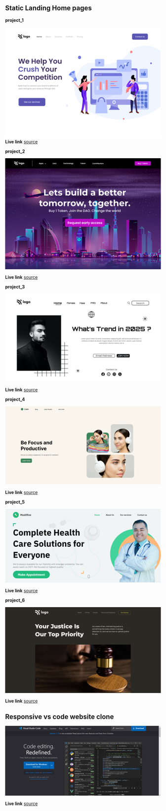 ## Static Landing Home pages

**project_1**

![project1Image](../Html%20and%20css/project_1/output.png)
**Live link**
  [source](https://clever-jelly-c68079.netlify.app/)

 **project_2**

![project1Image](../Html%20and%20css/project_2/output.png)

**Live link**
  [source](https://helpful-kitsune-8e48ce.netlify.app/)



**project_3**

![project1Image](../Html%20and%20css/project_3/output.png)

**Live link**
  [source](https://frolicking-crisp-3c9ba6.netlify.app/)


**project_4**

![project1Image](../Html%20and%20css/project_4/output.png)

**Live link**
  [source](https://lucent-cajeta-751d26.netlify.app/)

**project_5**

![project1Image](../Html%20and%20css/project_5/output.png)



**Live link**
  [source](https://lucent-cajeta-751d26.netlify.app/)

**project_6**

![project1Image](../Html%20and%20css/project_6/output.png)


**Live link**
  [source](https://gregarious-dolphin-22c2c2.netlify.app/)

## Responsive vs code website clone 

![](../Html%20and%20css/VScode%20clone/output.PNG)

**Live link**
  [source](https://incomparable-elf-ca9d74.netlify.app/)

